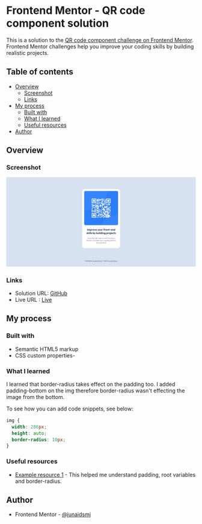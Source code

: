 # Frontend Mentor - QR code component solution

This is a solution to the [QR code component challenge on Frontend Mentor](https://www.frontendmentor.io/challenges/qr-code-component-iux_sIO_H). Frontend Mentor challenges help you improve your coding skills by building realistic projects.

## Table of contents

- [Overview](#overview)
  - [Screenshot](#screenshot)
  - [Links](#links)
- [My process](#my-process)
  - [Built with](#built-with)
  - [What I learned](#what-i-learned)
  - [Useful resources](#useful-resources)
- [Author](#author)

## Overview

### Screenshot

![](./screenshot.jpg)

### Links

- Solution URL: [GitHub](https://github.com/junaidsmj/qr-code-component-main)
- Live URL : [Live](https://junaidsmj.github.io/qr-code-component-main/)

## My process

### Built with

- Semantic HTML5 markup
- CSS custom properties-

### What I learned

I learned that border-radius takes effect on the padding too. I added padding-bottom on the img therefore border-radius wasn't effecting the image from the bottom.

To see how you can add code snippets, see below:

```css
img {
  width: 286px;
  height: auto;
  border-radius: 10px;
}
```

### Useful resources

- [Example resource 1](https://www.w3schools.com/) - This helped me understand padding, root variables and border-radius.

## Author

- Frontend Mentor - [@junaidsmj](https://www.frontendmentor.io/profile/junaidsmj)
